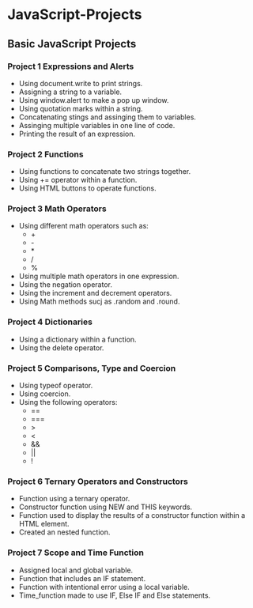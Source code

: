 # JavaScript-Projects

## Basic JavaScript Projects

### Project 1 Expressions and Alerts

- Using document.write to print strings.
- Assigning a string to a variable.
- Using window.alert to make a pop up window.
- Using quotation marks within a string.
- Concatenating stings and assinging them to variables.
- Assinging multiple variables in one line of code.
- Printing the result of an expression.

### Project 2 Functions

- Using functions to concatenate two strings together.
- Using += operator within a function.
- Using HTML buttons to operate functions.

### Project 3 Math Operators

- Using different math operators such as:
    - \+
    - \-
    - \*
    - /
    - %
- Using multiple math operators in one expression.
- Using the negation operator.
- Using the increment and decrement operators.
- Using Math methods sucj as .random and .round.

### Project 4 Dictionaries

- Using a dictionary within a function.
- Using the delete operator.

### Project 5 Comparisons, Type and Coercion

- Using typeof operator.
- Using coercion.
- Using the following operators:
    - ==
    - ===
    - \>
    - <
    - &&
    - ||
    - !

### Project 6 Ternary Operators and Constructors

- Function using a ternary operator.
- Constructor function using NEW and THIS keywords.
- Function used to display the results of a constructor function within a HTML element.
- Created an nested function.

### Project 7 Scope and Time Function

- Assigned local and global variable.
- Function that includes an IF statement.
- Function with intentional error using a local variable.
- Time_function made to use IF, Else IF and Else statements.
